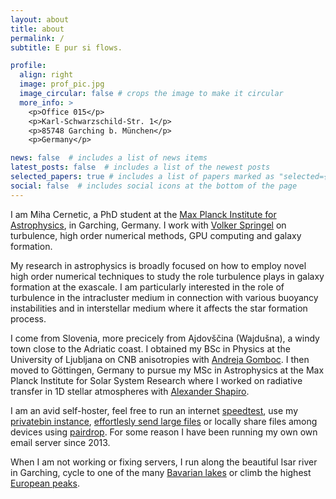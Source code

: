 ```yaml
---
layout: about
title: about
permalink: /
subtitle: E pur si flows.

profile:
  align: right
  image: prof_pic.jpg
  image_circular: false # crops the image to make it circular
  more_info: >
    <p>Office 015</p>
    <p>Karl-Schwarzschild-Str. 1</p>
    <p>85748 Garching b. München</p>
    <p>Germany</p>

news: false  # includes a list of news items
latest_posts: false  # includes a list of the newest posts
selected_papers: true # includes a list of papers marked as "selected={true}"
social: false  # includes social icons at the bottom of the page
---
```


I am Miha Cernetic, a PhD student at the [Max Planck Institute for Astrophysics](https://www.mpa-garching.mpg.de/), in Garching, Germany. I work with [Volker Springel](https://www.mpa-garching.mpg.de/person/55019/2377) on turbulence, high order numerical methods, GPU computing and galaxy formation.

My research in astrophysics is broadly focused on how to employ novel high order numerical techniques to study the role turbulence plays in galaxy formation at the exascale. I am particularly interested in the role of turbulence in the intracluster medium in connection with various buoyancy instabilities and in interstellar medium where it affects the star formation process.

I come from Slovenia, more precicely from Ajdovščina (Wajdušna), a windy town close to the Adriatic coast. I obtained my BSc in Physics at the University of Ljubljana on CNB anisotropies with [Andreja Gomboc](https://www2.ung.si/~agomboc/ag/About_Me.html). I then moved to Göttingen, Germany to pursue my MSc in Astrophysics at the Max Planck Institute for Solar System Research where I worked on radiative transfer in 1D stellar atmospheres with [Alexander Shapiro](https://www.mps.mpg.de/SOLVe/staff/38076).

I am an avid self-hoster, feel free to run an internet [speedtest](https://fast.mihac.de/), use my [privatebin instance](https://privatebin.mihac.de/), [effortlesly send large files](https://send.mihac.de/) or locally share files among devices using [pairdrop](https://pairdrop.mihac.de/). For some reason I have been running my own own email server since 2013.

When I am not working or fixing servers, I run along the beautiful Isar river in Garching, cycle to one of the many [Bavarian lakes](https://mihac.de/assets/img/lake.jpg)
or climb the highest [European peaks](https://mihac.de/assets/img/mountaintop.jpg).

